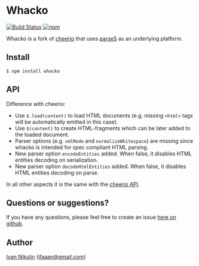 # Whacko
[![Build Status](https://api.travis-ci.org/inikulin/whacko.svg)](https://travis-ci.org/inikulin/whacko)
[![npm](https://img.shields.io/npm/v/whacko.svg)](https://www.npmjs.com/package/whacko)

Whacko is a fork of [cheerio](https://github.com/cheeriojs/cheerio) that uses [parse5](https://github.com/inikulin/parse5) as an underlying platform.

## Install
```
$ npm install whacko
```

## API
Difference with cheerio:
* Use `$.load(content)` to load HTML documents (e.g. missing `<html>` tags will be automatically emitted in this case).
* Use `$(content)` to create HTML-fragments which can be later added to the loaded document.
* Parser options (e.g. `xmlMode` and `normalizeWhitespace`) are missing since whacko is intended for spec compliant HTML parsing.
* New parser option `encodeEntities` added. When false, it disables HTML entities decoding on serialization.
* New parser option `decodeHtmlEntities` added. When false, it disables HTML entities decoding on parse.

In all other aspects it is the same with the [cheerio API](https://github.com/cheeriojs/cheerio#api).

## Questions or suggestions?
If you have any questions, please feel free to create an issue [here on github](https://github.com/inikulin/whacko/issues).


## Author
[Ivan Nikulin](https://github.com/inikulin) (ifaaan@gmail.com)
